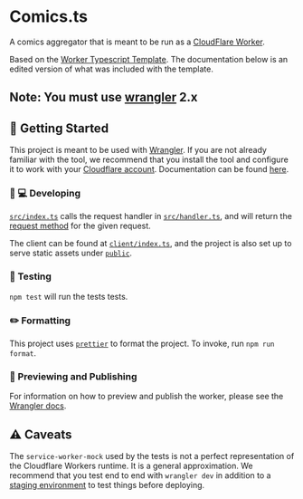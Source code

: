 # Comics.ts

A comics aggregator that is meant to be run as a [CloudFlare Worker](https://workers.cloudflare.com/).

Based on the [Worker Typescript Template](https://github.com/cloudflare/worker-typescript-template). The documentation below is an edited version of what was included
with the template.

## Note: You must use [wrangler](https://developers.cloudflare.com/workers/cli-wrangler/install-update) 2.x

## 🔋 Getting Started

This project is meant to be used with [Wrangler](https://github.com/cloudflare/wrangler). If you are not already familiar with the tool, we recommend that you install the tool and configure it to work with your [Cloudflare account](https://dash.cloudflare.com). Documentation can be found [here](https://developers.cloudflare.com/workers/tooling/wrangler/).

### 👩 💻 Developing

[`src/index.ts`](./src/index.ts) calls the request handler in [`src/handler.ts`](./src/handler.ts), and will return the [request method](https://developer.mozilla.org/en-US/docs/Web/API/Request/method) for the given request.

The client can be found at [`client/index.ts`](./client/index.ts), and the project is also set up to serve static assets under [`public`](./public).

### 🧪 Testing

`npm test` will run the tests tests.

### ✏️ Formatting

This project uses [`prettier`](https://prettier.io/) to format the project. To invoke, run `npm run format`.

### 👀 Previewing and Publishing

For information on how to preview and publish the worker, please see the [Wrangler docs](https://developers.cloudflare.com/workers/tooling/wrangler/commands/#publish).

## ⚠️ Caveats

The `service-worker-mock` used by the tests is not a perfect representation of the Cloudflare Workers runtime. It is a general approximation. We recommend that you test end to end with `wrangler dev` in addition to a [staging environment](https://developers.cloudflare.com/workers/tooling/wrangler/configuration/environments/) to test things before deploying.
